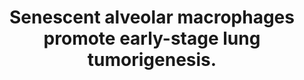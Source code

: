 ---
authors: Prieto LI, Sturmlechner I, Graves SI, Zhang C, Goplen NP, Yi ES, Sun J, Li
  H, Baker DJ
carousel: false
doi: 10.1016/j.ccell.2023.05.006
featured: false
issue: '7'
journal: Cancer cell
keywords: '["aging", "Cyclin-Dependent Kinase Inhibitor p16", "Macrophages, Alveolar",
  "Tumor Microenvironment", "Cell Transformation, Neoplastic", "cellular senescence",
  "Cellular Senescence", "Lung", "Mice", "Lung Neoplasms", "cytotoxic T\u00a0cells",
  "alveolar macrophages", "senolytic", "Animals", "Humans"]'
landmark: false
layout: '@/layouts/Publication.astro'
page: 1261-1275.e6
pmcid: PMC10524974
pmid: 37267954
r03: R03OD034496
title: Senescent alveolar macrophages promote early-stage lung tumorigenesis.
volume: '41'
year: 2023
---